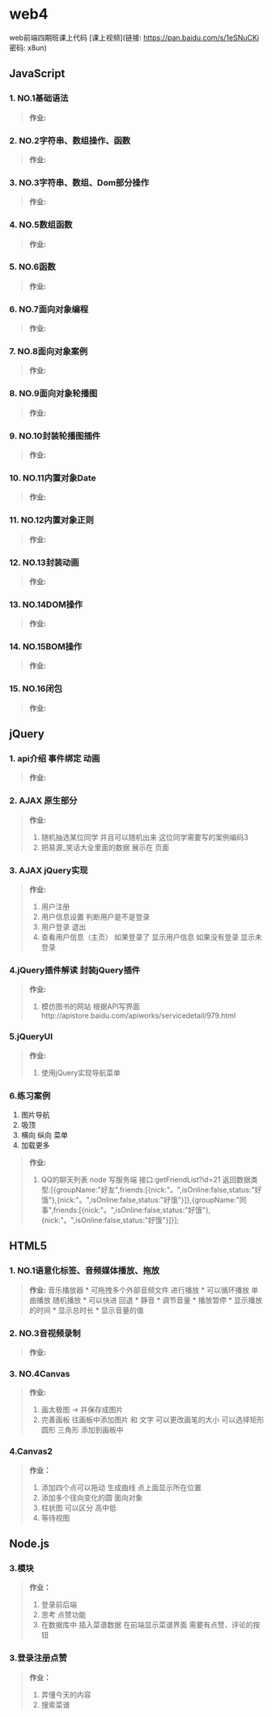 # web4
web前端四期班课上代码
[课上视频](链接: https://pan.baidu.com/s/1eSNuCKi 密码: x8un)

## JavaScript
### 1. NO.1基础语法

>**作业:**

### 2. NO.2字符串、数组操作、函数

>**作业:**

### 3. NO.3字符串、数组、Dom部分操作

>**作业:**

### 4. NO.5数组函数

>**作业:**

### 5. NO.6函数

>**作业:**

### 6. NO.7面向对象编程

>**作业:**

### 7. NO.8面向对象案例

>**作业:**

### 8. NO.9面向对象轮播图

>**作业:**

### 9. NO.10封装轮播图插件

>**作业:**

### 10. NO.11内置对象Date

>**作业:**

### 11. NO.12内置对象正则

>**作业:**

### 12. NO.13封装动画

>**作业:**

### 13. NO.14DOM操作

>**作业:**

### 14. NO.15BOM操作

>**作业:**

### 15. NO.16闭包

>**作业:**

## jQuery

### 1. api介绍 事件绑定 动画

>**作业:**

### 2. AJAX 原生部分

>**作业:**
>
>1. 随机抽选某位同学  并且可以随机出来  这位同学需要写的案例编码3
>2. 把易源_笑话大全里面的数据 展示在 页面

### 3. AJAX jQuery实现

>**作业:**
>
>1. 用户注册 
>2. 用户信息设置 判断用户是不是登录   
>3. 用户登录 退出
>4. 查看用户信息（主页） 如果登录了 显示用户信息 如果没有登录 显示未登录

### 4.jQuery插件解读 封装jQuery插件

>**作业:**
>
>1. 模仿图书的网站 根据API写界面http://apistore.baidu.com/apiworks/servicedetail/979.html

### 5.jQueryUI
>**作业:**
>1. 使用jQuery实现导航菜单

### 6.练习案例
1. 图片导航
2. 吸顶
3. 横向 纵向 菜单
4. 加载更多
>**作业:**
>1. QQ的聊天列表
node 写服务端
接口:getFriendList?id=21
返回数据类型:[{groupName:"好友",friends:[{nick:"。",isOnline:false,status:"好饿"},{nick:"。",isOnline:false,status:"好饿"}]},{groupName:"同事",friends:[{nick:"。",isOnline:false,status:"好饿"},{nick:"。",isOnline:false,status:"好饿"}]}];

## HTML5
### 1. NO.1语意化标签、音频媒体播放、拖放
>**作业:**
>音乐播放器
    * 可拖拽多个外部音频文件 进行播放
    * 可以循环播放 单曲播放 随机播放
    * 可以快进 回退
    * 静音 
    * 调节音量 
    * 播放暂停 
    * 显示播放的时间 
    * 显示总时长 
    * 显示音量的值

### 2. NO.3音视频录制
>**作业:**

### 3. NO.4Canvas
>**作业:**
>1. 画太极图 -> 并保存成图片
>2. 完善画板 往画板中添加图片 和 文字 可以更改画笔的大小 可以选择矩形 圆形 三角形  添加到画板中

### 4.Canvas2 
>**作业：**
>1. 添加四个点可以拖动  生成曲线 点上面显示所在位置
>2. 添加多个径向变化的圆  面向对象
>3. 柱状图 可以区分 高中低
>4. 等待视图

## Node.js
### 3.模块
>**作业：**
>1. 登录前后端
>2. 思考 点赞功能
>3. 在数据库中 插入菜谱数据 在前端显示菜谱界面 需要有点赞、评论的按钮

### 3.登录注册点赞
>**作业：**
>1. 弄懂今天的内容
>2. 搜索菜谱

